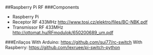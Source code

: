 ##Raspberry Pi RF
###Components
* Raspberry Pi
* Receptor RF 433MHz http://www.tosi.cz/elektro/files/BC-NBK.pdf
* Transmissor RF 433MHz http://ottomat.hu/RFmodulok/650200689_um.pdf

###Enllaços
With Arduino:
https://github.com/sui77/rc-switch
With Raspberry:
https://github.com/lexruee/pi-switch-python


